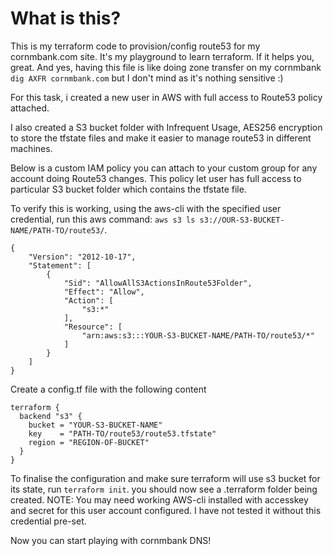 # What is this?

This is my terraform code to provision/config route53 for my cornmbank.com site. It's my playground to learn terraform. If it helps you, great. And yes, having this file is like doing zone transfer on my cornmbank `dig AXFR cornmbank.com`  but I don't mind as it's nothing sensitive :)

For this task, i created a new user in AWS with full access to Route53 policy attached.

I also created a S3 bucket folder with Infrequent Usage, AES256 encryption to store the tfstate files and make it easier to manage route53 in different machines.

Below is a custom IAM policy you can attach to your custom group for any account doing Route53 changes. This policy let user has full access to particular S3 bucket folder which contains the tfstate file.

To verify this is working, using the aws-cli with the specified user credential, run this aws command: `aws s3 ls s3://OUR-S3-BUCKET-NAME/PATH-TO/route53/`. 

```
{
    "Version": "2012-10-17",
    "Statement": [
        {
            "Sid": "AllowAllS3ActionsInRoute53Folder",
            "Effect": "Allow",
            "Action": [
                "s3:*"
            ],
            "Resource": [
                "arn:aws:s3:::YOUR-S3-BUCKET-NAME/PATH-TO/route53/*"
            ]
        }
    ]
}
```


Create a config.tf file with the following content
```
terraform {
  backend "s3" {
    bucket = "YOUR-S3-BUCKET-NAME"
    key    = "PATH-TO/route53/route53.tfstate"
    region = "REGION-OF-BUCKET"
  }
}

```

To finalise the configuration and make sure terraform will use s3 bucket for its state, run `terraform init`. you should now see a .terraform folder being created. 
NOTE: You may need working AWS-cli installed with accesskey and secret for this user account configured. I have not tested it without this credential pre-set.

Now you can start playing with cornmbank DNS!
